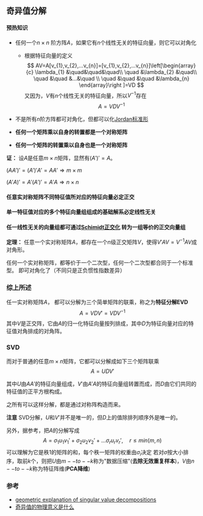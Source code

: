 ## 奇异值分解

#### 预热知识

- 任何一个$n \times n$ 阶方阵$A$，如果它有$n$个线性无关的特征向量，则它可以对角化
	* 根据特征向量的定义
$$
AV=A[v_{1},v_{2},...v_{n}]=[v_{1},v_{2},...v_{n}]\left[\begin{array}{c} \lambda_{1} &\quad&\quad&\quad\\ \quad &\lambda_{2} &\quad\\ \quad &\quad &...&\quad \\ \quad &\quad &\quad &\lambda_{n} \end{array}\right ]=VD
$$
又因为，$V$有$n$个线性无关的特征向量，所以$V^{-1}$存在
$$
A=VDV^{-1}
$$

- 不是所有$n$阶方阵都可对角化，但都可以化[Jordan标准形](math/algra/jordan.md)

- **任何一个矩阵乘以自身的转置都是一个对称矩阵**
- **任何一个矩阵的转置乘以自身也是一个对称矩阵**

**证：**
设$A$是任意$m \times n$矩阵，显然有$(A')'=A$。

$(AA')'=(A')'A'=AA'\Rightarrow m \times m$

$(A'A)'=A'(A')'=A'A \Rightarrow n \times n$


#### 任意实对称矩阵不同特征值所对应的特征向量必定正交
#### 单一特征值对应的多个特征向量组组成的基础解系必定线性无关
#### 任一线性无关的向量组都可通过[Schimidt正交化](math/algra/schimidt.md) 转为一组等价的正交向量组

**定理：** 任意一个实对称矩阵$A$，都存在一个$n$级正交矩阵$V$，使得$V'AV=V^{-1}AV$成对角形。

任何一个实对称矩阵，都等价于一个二次型，任何一个二次型都合同于一个标准型。
即可对角化了（不同只是正负惯性指数差异）

### 综上所述

任一实对称矩阵$A$， 都可以分解为三个简单矩阵的联乘，称之为**特征分解EVD**
$$
A=VDV'=VDV^{-1}
$$
其中$V$是正交阵，它由$A$的归一化特征向量按列排成，其中$D$为特征向量对应的特征值对角排成的对角阵。

### SVD
而对于普通的任意$m \times n$矩阵，它都可以分解成如下三个矩阵联乘
$$
A=UDV'
$$

其中$U$由$AA'$的特征向量组成，$V'$由$A'A$的特征向量组转置而成，而$D$由它们共同的特征值的正平方根构成。

之所有可以这样分解，都是通过对称阵构造而来。

**注意** SVD分解，$U$和$V'$并不是唯一的，但$D$上的值除排列顺序外是唯一的。

另外，据参考，把$A$的分解写成
$$
A=\sigma_{1}u_{1}v_{1}'+\sigma_{2}u_{2}v_{2}'+...\sigma_{r}u_{r}v_{r}', \quad r\leq min(m,n)
$$
可以理解为它是秩1的矩阵的和，每个秩一矩阵的权重由$\sigma_{i}$决定
若对$\sigma$按大小排序，取前$k$个，则把$U$由$m--to--k$称为"数据压缩"(**去除无效重复样本**)，$V$由$n--to--k$称为特征阵维(**PCA降维**)
### 参考
- [geometric explanation of singular value decompositions](http://www.ams.org/publicoutreach/feature-column/fcarc-svd)
- [奇异值的物理意义是什么](https://www.zhihu.com/question/22237507/answer/53804902)
